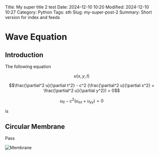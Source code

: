 Title: My super title 2 test
Date: 2024-12-10 10:20
Modified: 2024-12-10 10:27
Category: Python
Tags: sth
Slug: my-super-post-2
Summary: Short version for index and feeds

# Wave Equation

## Introduction

The following equation

$$u(x, y, t)$$

$$\frac{\partial^2 u}{\partial t^2} - c^2 (\frac{\partial^2 u}{\partial x^2} + \frac{\partial^2 u}{\partial y^2}) = 0$$

$$u_{tt} - c^2 (u_{xx} + u_{yy}) = 0$$

is

## Circular Membrane

Pass

![Membrane](/images/circular_membrane_animation.gif)
